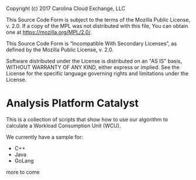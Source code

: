 Copyright (c) 2017 Carolina Cloud Exchange, LLC

This Source Code Form is subject to the terms of the Mozilla Public License, v. 2.0. If a copy of the MPL was not distributed with this file, You can obtain one at https://mozilla.org/MPL/2.0/.

This Source Code Form is “Incompatible With Secondary Licenses”, as defined by the Mozilla Public License, v. 2.0.

Software distributed under the License is distributed on an "AS IS" basis, WITHOUT WARRANTY OF ANY KIND, either express or implied. See the License for the specific language governing rights and limitations under the License.

# Analysis Platform Catalyst
This is a collection of scripts that show how to use our algorithm to calculate a Workload Consumption Unit (WCU).

We currently have a sample for:
* C++
* Java
* GoLang

more to come
